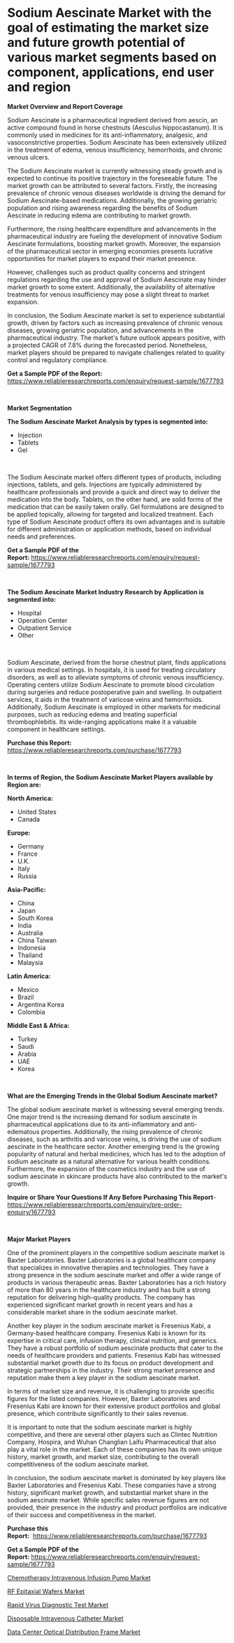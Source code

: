 <p><h1>Sodium Aescinate Market with the goal of estimating the market size and future growth potential of various market segments based on component, applications, end user and region</h1></p><p><strong>Market Overview and Report Coverage</strong></p>
<p><p>Sodium Aescinate is a pharmaceutical ingredient derived from aescin, an active compound found in horse chestnuts (Aesculus hippocastanum). It is commonly used in medicines for its anti-inflammatory, analgesic, and vasoconstrictive properties. Sodium Aescinate has been extensively utilized in the treatment of edema, venous insufficiency, hemorrhoids, and chronic venous ulcers.</p><p>The Sodium Aescinate market is currently witnessing steady growth and is expected to continue its positive trajectory in the foreseeable future. The market growth can be attributed to several factors. Firstly, the increasing prevalence of chronic venous diseases worldwide is driving the demand for Sodium Aescinate-based medications. Additionally, the growing geriatric population and rising awareness regarding the benefits of Sodium Aescinate in reducing edema are contributing to market growth.</p><p>Furthermore, the rising healthcare expenditure and advancements in the pharmaceutical industry are fueling the development of innovative Sodium Aescinate formulations, boosting market growth. Moreover, the expansion of the pharmaceutical sector in emerging economies presents lucrative opportunities for market players to expand their market presence.</p><p>However, challenges such as product quality concerns and stringent regulations regarding the use and approval of Sodium Aescinate may hinder market growth to some extent. Additionally, the availability of alternative treatments for venous insufficiency may pose a slight threat to market expansion.</p><p>In conclusion, the Sodium Aescinate market is set to experience substantial growth, driven by factors such as increasing prevalence of chronic venous diseases, growing geriatric population, and advancements in the pharmaceutical industry. The market's future outlook appears positive, with a projected CAGR of 7.8% during the forecasted period. Nonetheless, market players should be prepared to navigate challenges related to quality control and regulatory compliance.</p></p>
<p><strong>Get a Sample PDF of the Report:</strong> <a href="https://www.reliableresearchreports.com/enquiry/request-sample/1677793">https://www.reliableresearchreports.com/enquiry/request-sample/1677793</a></p>
<p>&nbsp;</p>
<p><strong>Market Segmentation</strong></p>
<p><strong>The Sodium Aescinate Market Analysis by types is segmented into:</strong></p>
<p><ul><li>Injection</li><li>Tablets</li><li>Gel</li></ul></p>
<p>&nbsp;</p>
<p><p>The Sodium Aescinate market offers different types of products, including injections, tablets, and gels. Injections are typically administered by healthcare professionals and provide a quick and direct way to deliver the medication into the body. Tablets, on the other hand, are solid forms of the medication that can be easily taken orally. Gel formulations are designed to be applied topically, allowing for targeted and localized treatment. Each type of Sodium Aescinate product offers its own advantages and is suitable for different administration or application methods, based on individual needs and preferences.</p></p>
<p><strong>Get a Sample PDF of the Report:</strong>&nbsp;<a href="https://www.reliableresearchreports.com/enquiry/request-sample/1677793">https://www.reliableresearchreports.com/enquiry/request-sample/1677793</a></p>
<p>&nbsp;</p>
<p><strong>The Sodium Aescinate Market Industry Research by Application is segmented into:</strong></p>
<p><ul><li>Hospital</li><li>Operation Center</li><li>Outpatient Service</li><li>Other</li></ul></p>
<p>&nbsp;</p>
<p><p>Sodium Aescinate, derived from the horse chestnut plant, finds applications in various medical settings. In hospitals, it is used for treating circulatory disorders, as well as to alleviate symptoms of chronic venous insufficiency. Operating centers utilize Sodium Aescinate to promote blood circulation during surgeries and reduce postoperative pain and swelling. In outpatient services, it aids in the treatment of varicose veins and hemorrhoids. Additionally, Sodium Aescinate is employed in other markets for medicinal purposes, such as reducing edema and treating superficial thrombophlebitis. Its wide-ranging applications make it a valuable component in healthcare settings.</p></p>
<p><strong>Purchase this Report:</strong>&nbsp; <a href="https://www.reliableresearchreports.com/purchase/1677793">https://www.reliableresearchreports.com/purchase/1677793</a></p>
<p>&nbsp;</p>
<p><strong>In terms of Region, the Sodium Aescinate Market Players available by Region are:</strong></p>
<p>
    <p> <strong> North America: </strong>
        <ul>
            <li>United States</li>
            <li>Canada</li>
        </ul>
        </p> 
    <p> <strong> Europe: </strong>
        <ul>
            <li>Germany</li>
            <li>France</li>
            <li>U.K.</li>
            <li>Italy</li>
            <li>Russia</li>
        </ul>
        </p> 
    <p> <strong> Asia-Pacific: </strong>
        <ul>
            <li>China</li>
            <li>Japan</li>
            <li>South Korea</li>
            <li>India</li>
            <li>Australia</li>
            <li>China Taiwan</li>
            <li>Indonesia</li>
            <li>Thailand</li>
            <li>Malaysia</li>
        </ul>
        </p> 
    <p> <strong> Latin America: </strong>
        <ul>
            <li>Mexico</li>
            <li>Brazil</li>
            <li>Argentina Korea</li>
            <li>Colombia</li>
        </ul>
        </p> 
    <p> <strong> Middle East & Africa: </strong>
        <ul>
            <li>Turkey</li>
            <li>Saudi</li>
            <li>Arabia</li>
            <li>UAE</li>
            <li>Korea</li>
        </ul>
    </p>
    </p>
<p>&nbsp;</p>
<p><strong>What are the Emerging Trends in the Global Sodium Aescinate market?</strong></p>
<p><p>The global sodium aescinate market is witnessing several emerging trends. One major trend is the increasing demand for sodium aescinate in pharmaceutical applications due to its anti-inflammatory and anti-edematous properties. Additionally, the rising prevalence of chronic diseases, such as arthritis and varicose veins, is driving the use of sodium aescinate in the healthcare sector. Another emerging trend is the growing popularity of natural and herbal medicines, which has led to the adoption of sodium aescinate as a natural alternative for various health conditions. Furthermore, the expansion of the cosmetics industry and the use of sodium aescinate in skincare products have also contributed to the market's growth.</p></p>
<p><strong>Inquire or Share Your Questions If Any Before Purchasing This Report</strong>- <a href="https://www.reliableresearchreports.com/enquiry/pre-order-enquiry/1677793">https://www.reliableresearchreports.com/enquiry/pre-order-enquiry/1677793</a></p>
<p>&nbsp;</p>
<p><strong>Major Market Players</strong></p>
<p><p>One of the prominent players in the competitive sodium aescinate market is Baxter Laboratories. Baxter Laboratories is a global healthcare company that specializes in innovative therapies and technologies. They have a strong presence in the sodium aescinate market and offer a wide range of products in various therapeutic areas. Baxter Laboratories has a rich history of more than 80 years in the healthcare industry and has built a strong reputation for delivering high-quality products. The company has experienced significant market growth in recent years and has a considerable market share in the sodium aescinate market.</p><p>Another key player in the sodium aescinate market is Fresenius Kabi, a Germany-based healthcare company. Fresenius Kabi is known for its expertise in critical care, infusion therapy, clinical nutrition, and generics. They have a robust portfolio of sodium aescinate products that cater to the needs of healthcare providers and patients. Fresenius Kabi has witnessed substantial market growth due to its focus on product development and strategic partnerships in the industry. Their strong market presence and reputation make them a key player in the sodium aescinate market.</p><p>In terms of market size and revenue, it is challenging to provide specific figures for the listed companies. However, Baxter Laboratories and Fresenius Kabi are known for their extensive product portfolios and global presence, which contribute significantly to their sales revenue.</p><p>It is important to note that the sodium aescinate market is highly competitive, and there are several other players such as Clintec Nutrition Company, Hospira, and Wuhan Changlian Laifu Pharmaceutical that also play a vital role in the market. Each of these companies has its own unique history, market growth, and market size, contributing to the overall competitiveness of the sodium aescinate market.</p><p>In conclusion, the sodium aescinate market is dominated by key players like Baxter Laboratories and Fresenius Kabi. These companies have a strong history, significant market growth, and substantial market share in the sodium aescinate market. While specific sales revenue figures are not provided, their presence in the industry and product portfolios are indicative of their success and competitiveness in the market.</p></p>
<p><strong>Purchase this Report:</strong>&nbsp;&nbsp;<a href="https://www.reliableresearchreports.com/purchase/1677793">https://www.reliableresearchreports.com/purchase/1677793</a></p>
<p></p>
<p><strong>Get a Sample PDF of the Report:</strong>&nbsp;<a href="https://www.reliableresearchreports.com/enquiry/request-sample/1677793">https://www.reliableresearchreports.com/enquiry/request-sample/1677793</a></p>
<p><p><a href="https://www.linkedin.com/pulse/chemotherapy-intravenous-infusion-pump-market-share-amp-new/">Chemotherapy Intravenous Infusion Pump Market</a></p><p><a href="https://medium.com/@raygrimes1999/rf-epitaxial-wafers-market-competitive-analysis-market-trends-and-forecast-to-2030-ba4535f1a245">RF Epitaxial Wafers Market</a></p><p><a href="https://www.linkedin.com/pulse/decoding-rapid-virus-diagnostic-test-market-deep-dive-latest/">Rapid Virus Diagnostic Test Market</a></p><p><a href="https://www.linkedin.com/pulse/disposable-intravenous-catheter-market-size-2023-2030/">Disposable Intravenous Catheter Market</a></p><p><a href="https://medium.com/@mikebauch2013/data-center-optical-distribution-frame-market-size-market-outlook-and-market-forecast-2023-to-e1bdc04387d3">Data Center Optical Distribution Frame Market</a></p></p>
